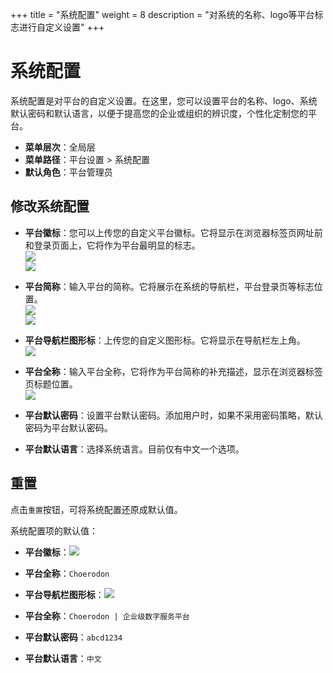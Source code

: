 +++
title = "系统配置"
weight = 8
description = "对系统的名称、logo等平台标志进行自定义设置"
+++

# 系统配置

系统配置是对平台的自定义设置。在这里，您可以设置平台的名称、logo、系统默认密码和默认语言，以便于提高您的企业或组织的辨识度，个性化定制您的平台。

- **菜单层次**：全局层
- **菜单路径**：平台设置 > 系统配置
- **默认角色**：平台管理员

## 修改系统配置

- **平台徽标**：您可以上传您的自定义平台徽标。它将显示在浏览器标签页网址前和登录页面上，它将作为平台最明显的标志。  
![](/docs/user-guide/system-configuration/platform/image/logo_title.png)  
![](/docs/user-guide/system-configuration/platform/image/logo_login.png)

- **平台简称**：输入平台的简称。它将展示在系统的导航栏，平台登录页等标志位置。  
![](/docs/user-guide/system-configuration/platform/image/systemName.png)  
![](/docs/user-guide/system-configuration/platform/image/systemName2.png)  

- **平台导航栏图形标**：上传您的自定义图形标。它将显示在导航栏左上角。  
![](/docs/user-guide/system-configuration/platform/image/logo_head.png)  

- **平台全称**：输入平台全称，它将作为平台简称的补充描述，显示在浏览器标签页标题位置。  
![](/docs/user-guide/system-configuration/platform/image/title_name.png)  

- **平台默认密码**：设置平台默认密码。添加用户时，如果不采用密码策略，默认密码为平台默认密码。

- **平台默认语言**：选择系统语言。目前仅有中文一个选项。


## 重置

点击`重置`按钮，可将系统配置还原成默认值。

系统配置项的默认值：

- **平台徽标**：![](/docs/user-guide/system-configuration/platform/image/favicon.ico) 

- **平台全称**：`Choerodon`

- **平台导航栏图形标**：![](/docs/user-guide/system-configuration/platform/image/logo.png) 

- **平台全称**：`Choerodon | 企业级数字服务平台` 

- **平台默认密码**：`abcd1234`

- **平台默认语言**：`中文`